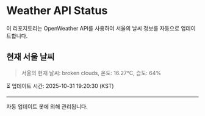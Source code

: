 
# Weather API Status

이 리포지토리는 OpenWeather API를 사용하여 서울의 날씨 정보를 자동으로 업데이트합니다.

## 현재 서울 날씨
> 서울의 현재 날씨: broken clouds, 온도: 16.27°C, 습도: 64%

⏳ 업데이트 시간: 2025-10-31 19:20:30 (KST)

---
자동 업데이트 봇에 의해 관리됩니다.
